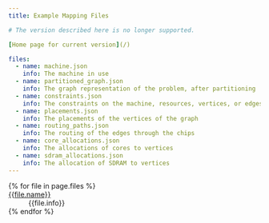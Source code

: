 ```yaml
---
title: Example Mapping Files

# The version described here is no longer supported. 

[Home page for current version](/) 

files:
  - name: machine.json
    info: The machine in use
  - name: partitioned_graph.json
    info: The graph representation of the problem, after partitioning
  - name: constraints.json
    info: The constraints on the machine, resources, vertices, or edges
  - name: placements.json
    info: The placements of the vertices of the graph
  - name: routing_paths.json
    info: The routing of the edges through the chips
  - name: core_allocations.json
    info: The allocations of cores to vertices
  - name: sdram_allocations.json
    info: The allocation of SDRAM to vertices
---
```


<dl>
{% for file in page.files %}
    <dt><a href="http://spinnaker.cs.man.ac.uk/docs/mapping_example_files/{{file.name}}">{{file.name}}</a></dt>
    <dd>{{file.info}}</dd>
{% endfor %}
</dl>
